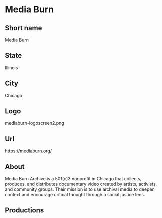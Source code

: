# Media Burn

## Short name

Media Burn

## State

Illinois

## City

Chicago

## Logo

mediaburn-logoscreen2.png

## Url

https://mediaburn.org/

## About

Media Burn Archive is a 501(c)3 nonprofit in Chicago that collects, produces, and distributes documentary video created by artists, activists, and community groups. Their mission is to use archival media to deepen context and encourage critical thought through a social justice lens.

## Productions 
 
